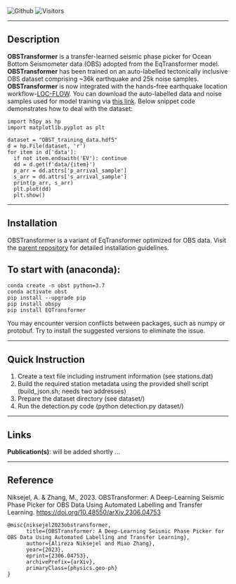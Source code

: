 ![Github](https://github.com/alirezaniki/OBSTransformer/assets/24492517/3676bc18-663c-4bc8-97ab-fbeea89c3273)
![Visitors](https://api.visitorbadge.io/api/visitors?path=https%3A%2F%2Fgithub.com%2Falirezaniki%2FOBSTransformer&labelColor=%2337d67a&countColor=%23263759&style=plastic)

---
Description
--

**OBSTransformer** is a transfer-learned seismic phase picker for Ocean Bottom Seismometer data (OBS) adopted from the EqTransformer model. 
**OBSTransformer** has been trained on an auto-labelled tectonically inclusive OBS dataset comprising ~36k earthquake and 25k noise samples.
**OBSTransformer** is now integrated with the hands-free earthquake location workflow-[LOC-FLOW](https://github.com/Dal-mzhang/LOC-FLOW).
You can download the auto-labelled data and noise samples used for model training via [this link](https://drive.google.com/file/d/1hjblXA1DuNFhMdojJD9-qYXQdchgCSNB/view?usp=sharing). Below
snippet code demonstrates how to deal with the dataset:
```
import h5py as hp
import matplotlib.pyplot as plt

dataset = "OBST_training_data.hdf5"
d = hp.File(dataset, 'r')
for item in d['data']:
  if not item.endswith('EV'): continue 
  dd = d.get(f'data/{item}')
  p_arr = dd.attrs['p_arrival_sample']
  s_arr = dd.attrs['s_arrival_sample']
  print(p_arr, s_arr)
  plt.plot(dd)
  plt.show()
```

---
Installation
--

OBSTransformer is a variant of EqTransformer optimized for OBS data. Visit the [parent repository](https://github.com/smousavi05/EQTransformer) for detailed installation guidelines.

To start with (anaconda):
--

```
conda create -n obst python=3.7
conda activate obst
pip install --upgrade pip
pip install obspy
pip install EQTransformer
```
You may encounter version conflicts between packages, such as numpy or protobuf. Try to install the suggested versions to eliminate the issue.

---
Quick Instruction
--


  1. Create a text file including instrument information (see stations.dat)
  2. Build the required station metadata using the provided shell script (build_json.sh; needs two addresses)
  3. Prepare the dataset directory (see dataset/)
  4. Run the detection.py code (python detection.py dataset/)

---
Links
--

**Publication(s)**: will be added shortly ...

---
Reference
--

Niksejel, A. & Zhang, M., 2023. OBSTransformer: A Deep-Learning Seismic Phase Picker for OBS Data Using Automated Labelling and Transfer Learning. https://doi.org/10.48550/arXiv.2306.04753

```
@misc{niksejel2023obstransformer,
      title={OBSTransformer: A Deep-Learning Seismic Phase Picker for OBS Data Using Automated Labelling and Transfer Learning}, 
      author={Alireza Niksejel and Miao Zhang},
      year={2023},
      eprint={2306.04753},
      archivePrefix={arXiv},
      primaryClass={physics.geo-ph}
}
```
